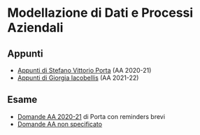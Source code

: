 # Modellazione di Dati e Processi Aziendali

## Appunti

- [Appunti di Stefano Vittorio Porta](Appunti/MDPA%20Porta%202020-21.pdf) (AA 2020-21)
- [Appunti di Giorgia Iacobellis](Appunti/Sbobina_GiorgiaIcobellis_2021-22.pdf) (AA 2021-22)

## Esame

- [Domande AA 2020-21](Esame/Domande%20MDPA%20Porta%202020-21.pdf) di Porta con reminders brevi
- [Domande AA non specificato](Esame/domande-orale.md)